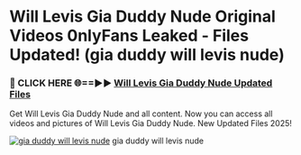 # Will Levis Gia Duddy Nude Original Videos 0nlyFans Leaked - Files Updated! (gia duddy will levis nude)

<h3>🔴 CLICK HERE 🌐==►► <a href="https://tinyurl.com/2p9ay9w9" rel="nofollow">Will Levis Gia Duddy Nude Updated Files</a></h3>

Get Will Levis Gia Duddy Nude and all content. Now you can access all videos and pictures of Will Levis Gia Duddy Nude. New Updated Files 2025!

[![gia duddy will levis nude](https://i.imgur.com/KQgVmj3.gif)](https://tinyurl.com/2p9ay9w9)
gia duddy will levis nude